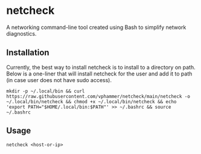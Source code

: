 # netcheck

A networking command-line tool created using Bash to simplify network diagnostics.

## Installation
Currently, the best way to install netcheck is to install to a directory on path. Below is a one-liner that will install netcheck for the user and add it to path (in case user does not have sudo access).
```
mkdir -p ~/.local/bin && curl https://raw.githubusercontent.com/vphammer/netcheck/main/netcheck -o ~/.local/bin/netcheck && chmod +x ~/.local/bin/netcheck && echo 'export PATH="$HOME/.local/bin:$PATH"' >> ~/.bashrc && source ~/.bashrc
```

## Usage
```
netcheck <host-or-ip>
```
